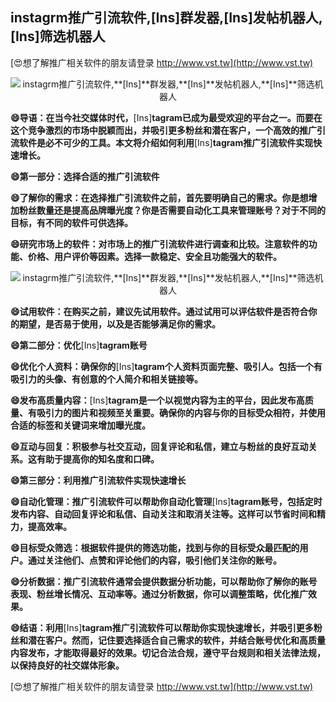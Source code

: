 ## **instagrm推广引流软件,**[Ins]**群发器,**[Ins]**发帖机器人,**[Ins]**筛选机器人**

[😍想了解推广相关软件的朋友请登录 http://www.vst.tw](http://www.vst.tw)

 <center><img src="https://vst.tw/MP4/tuiguang/png/1.png" alt="instagrm推广引流软件,**[Ins]**群发器,**[Ins]**发帖机器人,**[Ins]**筛选机器人"></center>

**😄导语：在当今社交媒体时代，**[Ins]**tagram已成为最受欢迎的平台之一。而要在这个竞争激烈的市场中脱颖而出，并吸引更多粉丝和潜在客户，一个高效的推广引流软件是必不可少的工具。本文将介绍如何利用**[Ins]**tagram推广引流软件实现快速增长。**

**😄第一部分：选择合适的推广引流软件**

**😄了解你的需求：在选择推广引流软件之前，首先要明确自己的需求。你是想增加粉丝数量还是提高品牌曝光度？你是否需要自动化工具来管理账号？对于不同的目标，有不同的软件可供选择。**

**😄研究市场上的软件：对市场上的推广引流软件进行调查和比较。注意软件的功能、价格、用户评价等因素。选择一款稳定、安全且功能强大的软件。**

 <center><img src="https://vst.tw/MP4/tuiguang/png/4.png" alt="instagrm推广引流软件,**[Ins]**群发器,**[Ins]**发帖机器人,**[Ins]**筛选机器人"></center>

**😄试用软件：在购买之前，建议先试用软件。通过试用可以评估软件是否符合你的期望，是否易于使用，以及是否能够满足你的需求。**

**😄第二部分：优化**[Ins]**tagram账号**

**😄优化个人资料：确保你的**[Ins]**tagram个人资料页面完整、吸引人。包括一个有吸引力的头像、有创意的个人简介和相关链接等。**

**😄发布高质量内容：**[Ins]**tagram是一个以视觉内容为主的平台，因此发布高质量、有吸引力的图片和视频至关重要。确保你的内容与你的目标受众相符，并使用合适的标签和关键词来增加曝光度。**

**😄互动与回复：积极参与社交互动，回复评论和私信，建立与粉丝的良好互动关系。这有助于提高你的知名度和口碑。**

**😄第三部分：利用推广引流软件实现快速增长**

**😄自动化管理：推广引流软件可以帮助你自动化管理**[Ins]**tagram账号，包括定时发布内容、自动回复评论和私信、自动关注和取消关注等。这样可以节省时间和精力，提高效率。**

**😄目标受众筛选：根据软件提供的筛选功能，找到与你的目标受众最匹配的用户。通过关注他们、点赞和评论他们的内容，吸引他们关注你的账号。**

**😄分析数据：推广引流软件通常会提供数据分析功能，可以帮助你了解你的账号表现、粉丝增长情况、互动率等。通过分析数据，你可以调整策略，优化推广效果。**

**😄结语：利用**[Ins]**tagram推广引流软件可以帮助你实现快速增长，并吸引更多粉丝和潜在客户。然而，记住要选择适合自己需求的软件，并结合账号优化和高质量内容发布，才能取得最好的效果。切记合法合规，遵守平台规则和相关法律法规，以保持良好的社交媒体形象。**

[😍想了解推广相关软件的朋友请登录 http://www.vst.tw](http://www.vst.tw)



